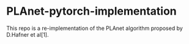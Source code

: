 # PLAnet-pytorch-implementation
This repo is a re-implementation of the PLAnet algorithm proposed by D.Hafner et al[1].

